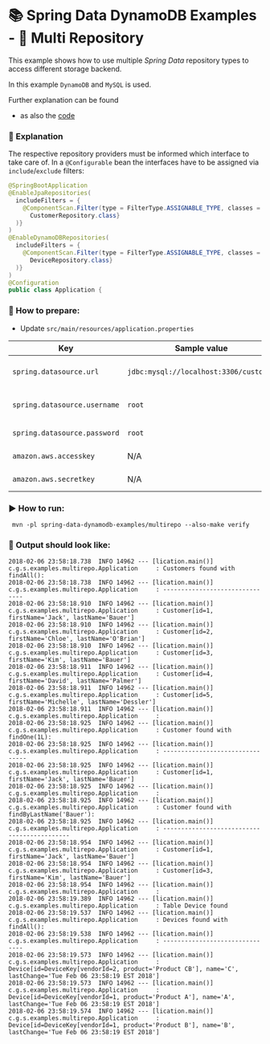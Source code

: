 # 📚 Spring Data DynamoDB Examples - 📗 Multi Repository

This example shows how to use multiple *Spring Data* repository types to access different storage backend. 

In this example `DynamoDB` and `MySQL` is used.

Further explanation can be found 
* as also the [code](src/main/java/com/github/derjust/spring_data_dynamodb_examples/multirepo)


### 📜 Explanation
The respective repository providers must be informed which interface to take care of.
In a `@Configurable` bean the interfaces have to be assigned via `include`/`exclude` filters:

```java
@SpringBootApplication
@EnableJpaRepositories(
  includeFilters = {
    @ComponentScan.Filter(type = FilterType.ASSIGNABLE_TYPE, classes = {
      CustomerRepository.class}
  )}
)
@EnableDynamoDBRepositories(
  includeFilters = {
    @ComponentScan.Filter(type = FilterType.ASSIGNABLE_TYPE, classes = {
      DeviceRepository.class}
  )}
)
@Configuration
public class Application {
```

### 📝 How to prepare:
* Update `src/main/resources/application.properties`

| Key                          | Sample value                           | Description                                       |
|------------------------------|----------------------------------------|---------------------------------------------------|
| `spring.datasource.url`      | `jdbc:mysql://localhost:3306/customer` | MySQL connection url including the database name  |
| `spring.datasource.username` | `root`                                 | MySQL user with `CREATE`/`INSERT`/`SELECT` grants |
| `spring.datasource.password` | `root`                                 | MySQL user's password                             |
| `amazon.aws.accesskey`       | N/A                                    | AWS accesskey for DynamoDB                        |
| `amazon.aws.secretkey`       | N/A                                    | AWS secretkey for DynamoDB                        |

### ▶️ How to run: 
```
 mvn -pl spring-data-dynamodb-examples/multirepo --also-make verify
```

### 📃 Output should look like:
```
2018-02-06 23:58:18.738  INFO 14962 --- [lication.main()] c.g.s.examples.multirepo.Application     : Customers found with findAll():
2018-02-06 23:58:18.738  INFO 14962 --- [lication.main()] c.g.s.examples.multirepo.Application     : -------------------------------
2018-02-06 23:58:18.910  INFO 14962 --- [lication.main()] c.g.s.examples.multirepo.Application     : Customer[id=1, firstName='Jack', lastName='Bauer']
2018-02-06 23:58:18.910  INFO 14962 --- [lication.main()] c.g.s.examples.multirepo.Application     : Customer[id=2, firstName='Chloe', lastName='O'Brian']
2018-02-06 23:58:18.910  INFO 14962 --- [lication.main()] c.g.s.examples.multirepo.Application     : Customer[id=3, firstName='Kim', lastName='Bauer']
2018-02-06 23:58:18.911  INFO 14962 --- [lication.main()] c.g.s.examples.multirepo.Application     : Customer[id=4, firstName='David', lastName='Palmer']
2018-02-06 23:58:18.911  INFO 14962 --- [lication.main()] c.g.s.examples.multirepo.Application     : Customer[id=5, firstName='Michelle', lastName='Dessler']
2018-02-06 23:58:18.911  INFO 14962 --- [lication.main()] c.g.s.examples.multirepo.Application     : 
2018-02-06 23:58:18.925  INFO 14962 --- [lication.main()] c.g.s.examples.multirepo.Application     : Customer found with findOne(1L):
2018-02-06 23:58:18.925  INFO 14962 --- [lication.main()] c.g.s.examples.multirepo.Application     : --------------------------------
2018-02-06 23:58:18.925  INFO 14962 --- [lication.main()] c.g.s.examples.multirepo.Application     : Customer[id=1, firstName='Jack', lastName='Bauer']
2018-02-06 23:58:18.925  INFO 14962 --- [lication.main()] c.g.s.examples.multirepo.Application     : 
2018-02-06 23:58:18.925  INFO 14962 --- [lication.main()] c.g.s.examples.multirepo.Application     : Customer found with findByLastName('Bauer'):
2018-02-06 23:58:18.925  INFO 14962 --- [lication.main()] c.g.s.examples.multirepo.Application     : --------------------------------------------
2018-02-06 23:58:18.954  INFO 14962 --- [lication.main()] c.g.s.examples.multirepo.Application     : Customer[id=1, firstName='Jack', lastName='Bauer']
2018-02-06 23:58:18.954  INFO 14962 --- [lication.main()] c.g.s.examples.multirepo.Application     : Customer[id=3, firstName='Kim', lastName='Bauer']
2018-02-06 23:58:18.954  INFO 14962 --- [lication.main()] c.g.s.examples.multirepo.Application     : 
2018-02-06 23:58:19.389  INFO 14962 --- [lication.main()] c.g.s.examples.multirepo.Application     : Table Device found
2018-02-06 23:58:19.537  INFO 14962 --- [lication.main()] c.g.s.examples.multirepo.Application     : Devices found with findAll():
2018-02-06 23:58:19.538  INFO 14962 --- [lication.main()] c.g.s.examples.multirepo.Application     : -------------------------------
2018-02-06 23:58:19.573  INFO 14962 --- [lication.main()] c.g.s.examples.multirepo.Application     : Device[id=DeviceKey[vendorId=2, product='Product CB'], name='C', lastChange='Tue Feb 06 23:58:19 EST 2018']
2018-02-06 23:58:19.573  INFO 14962 --- [lication.main()] c.g.s.examples.multirepo.Application     : Device[id=DeviceKey[vendorId=1, product='Product A'], name='A', lastChange='Tue Feb 06 23:58:19 EST 2018']
2018-02-06 23:58:19.574  INFO 14962 --- [lication.main()] c.g.s.examples.multirepo.Application     : Device[id=DeviceKey[vendorId=1, product='Product B'], name='B', lastChange='Tue Feb 06 23:58:19 EST 2018']
```
